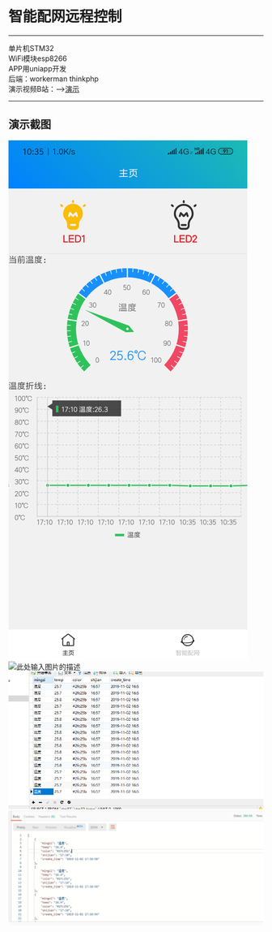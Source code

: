 # 智能配网远程控制

------
单片机STM32  
WiFi模块esp8266  
APP用uniapp开发  
后端：workerman thinkphp  
演示视频B站：——>[演示][1]

------

## 演示截图
![此处输入图片的描述][2]
![此处输入图片的描述][3]
![此处输入图片的描述][4]
![此处输入图片的描述][5]


  [1]: https://github.com/FFWP/SmartLed/blob/main/ScreenShot/2.png
  [2]: https://github.com/FFWP/SmartLed/blob/main/ScreenShot/1.png
  [3]: https://github.com/FFWP/SmartLed/blob/main/ScreenShot/2.jpg
  [4]: https://github.com/FFWP/SmartLed/blob/main/ScreenShot/3.png
  [5]: https://github.com/FFWP/SmartLed/blob/main/ScreenShot/4.jpg
